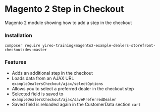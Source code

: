 # Magento 2 Step in Checkout
Magento 2 module showing how to add a step in the checkout

### Installation
```
composer require yireo-training/magento2-example-dealers-storefront-checkout:dev-master
```

### Features
- Adds an additional step in the checkout
- Loads data from an AJAX URL `exampleDealersCheckout/ajax/selectOptions`
- Allows you to select a preferred dealer in the checkout step
- Selected field is saved to `exampleDealersCheckout/ajax/savePreferredDealer`
- Saved field is reloaded again in the CustomerData section `cart`
